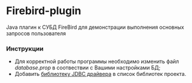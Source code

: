 # Firebird-plugin
Java плагин к СУБД FireBird для демонстрации выполнения основных запросов пользователя
### Инструкции ###
* Для корректной работы программы необходимо изменить файл *database.prop* в соотвествии с Вашими настройками БД;
* Добавить [библиотеку JDBC драйвера](http://www.firebirdsql.org/en/jdbc-driver/) в список библиотек проекта.
